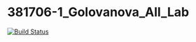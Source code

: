 # 381706-1_Golovanova_All_Lab
[![Build Status](https://travis-ci.org/Lena381706-1/381706-1_Golovanova_All_Lab.svg?branch=Polish1)](https://travis-ci.org/Lena381706-1/381706-1_Golovanova_All_Lab)
